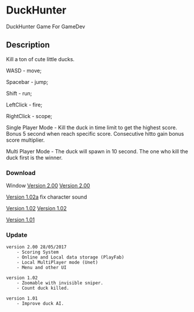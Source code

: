 # DuckHunter
DuckHunter Game For GameDev

## Description
Kill a ton of cute little ducks.

WASD - move;

Spacebar - jump;

Shift - run;

LeftClick - fire;

RightClick - scope;

Single Player Mode - Kill the duck in time limit to get the highest score. Bonus 5 second when reach specific score. 
                        Consecutive hitto gain bonus score multiplier.

Multi Player Mode - The duck will spawn in 10 second. The one who kill the duck first is the winner.


### Download


Window     [Version 2.00](https://mega.nz/#!hHxQlBbR!qMdJRU8orl2zyltZF53NynFwQ00bIpMdYmY1TH9TcjY)     [Version 2.00](https://drive.google.com/file/d/0B6HTqyb1iyJZS2RyaUFXZkJYT28/view?usp=sharing)  

[Version 1.02a](https://mega.nz/#!ROJlAT5T!s2-b97SRGg858_LVOCRW6S0yW5tXjX8ckb_LUj1mTgI) fix character sound

[Version 1.02](https://mega.nz/#!ZaIgwYpR!Isti596AVJ3RQ-Ml4rsIbxEhUdzh9bZKG9jtZ0RQ-HA)     [Version 1.02](https://drive.google.com/open?id=0B6HTqyb1iyJZdWxTM0NrRHM4X2c) 

[Version 1.01](https://mega.nz/#!0Wxy3ZaT!6zPjUoLKp46e5MjFFDCNrzXXSLGzIke6Ef3LYZTWkM4) 



### Update
```
version 2.00 28/05/2017
    - Scoring System
    - Online and Local data storage (PlayFab)
    - Local MultiPlayer mode (Unet)
    - Menu and other UI
    
version 1.02
    - Zoomable with invisible sniper.
    - Count duck killed.

version 1.01
    - Improve duck AI.
```


